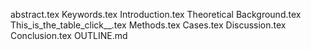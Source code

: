 abstract.tex
Keywords.tex
Introduction.tex
Theoretical Background.tex
This_is_the_table_click__.tex
Methods.tex
Cases.tex
Discussion.tex
Conclusion.tex
OUTLINE.md